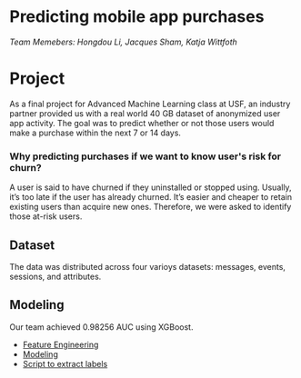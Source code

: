 # Predicting mobile app purchases
<i> Team Memebers: Hongdou Li, Jacques Sham, Katja Wittfoth </i>

# Project
As a final project for Advanced Machine Learning class at USF, an industry partner provided us with a real world 40 GB dataset of anonymized user app activity.
The goal was to predict whether or not those users would make a purchase within the next 7 or 14 days. 
### Why predicting purchases if we want to know user's risk for churn?
A user is said to have churned if they uninstalled or stopped using. Usually, it’s too late if the user has already churned. It’s easier and cheaper to retain existing users than acquire new ones. Therefore, we were asked to identify those at-risk users.

## Dataset
The data was distributed across four varioys datasets: messages, events, sessions, and attributes.

## Modeling
Our team achieved 0.98256 AUC using XGBoost.

* [Feature Engineering](https://github.com/katjawittfoth/user-churn/blob/master/Feature_Engineering.ipynb)
* [Modeling](https://github.com/katjawittfoth/user-churn/blob/master/Model_with_Hyperparameter_Tunning.ipynb)
* [Script to extract labels](https://github.com/katjawittfoth/user-churn/blob/master/label_extract.py)
